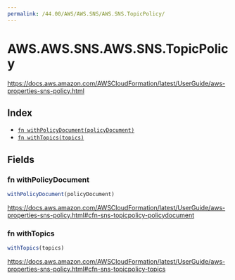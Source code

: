 ```yaml
---
permalink: /44.00/AWS/AWS.SNS/AWS.SNS.TopicPolicy/
---
```


# AWS.AWS.SNS.AWS.SNS.TopicPolicy

https://docs.aws.amazon.com/AWSCloudFormation/latest/UserGuide/aws-properties-sns-policy.html

## Index

* [`fn withPolicyDocument(policyDocument)`](#fn-withpolicydocument)
* [`fn withTopics(topics)`](#fn-withtopics)

## Fields

### fn withPolicyDocument

```ts
withPolicyDocument(policyDocument)
```

https://docs.aws.amazon.com/AWSCloudFormation/latest/UserGuide/aws-properties-sns-policy.html#cfn-sns-topicpolicy-policydocument

### fn withTopics

```ts
withTopics(topics)
```

https://docs.aws.amazon.com/AWSCloudFormation/latest/UserGuide/aws-properties-sns-policy.html#cfn-sns-topicpolicy-topics